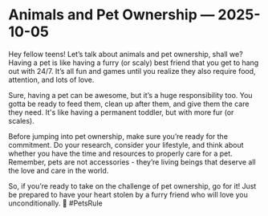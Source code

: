 # Animals and Pet Ownership — 2025-10-05

Hey fellow teens! Let’s talk about animals and pet ownership, shall we? Having a pet is like having a furry (or scaly) best friend that you get to hang out with 24/7. It’s all fun and games until you realize they also require food, attention, and lots of love.

Sure, having a pet can be awesome, but it’s a huge responsibility too. You gotta be ready to feed them, clean up after them, and give them the care they need. It's like having a permanent toddler, but with more fur (or scales).

Before jumping into pet ownership, make sure you’re ready for the commitment. Do your research, consider your lifestyle, and think about whether you have the time and resources to properly care for a pet. Remember, pets are not accessories - they’re living beings that deserve all the love and care in the world.

So, if you’re ready to take on the challenge of pet ownership, go for it! Just be prepared to have your heart stolen by a furry friend who will love you unconditionally. 🐾 #PetsRule